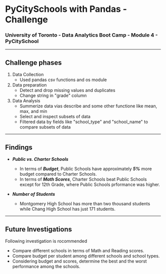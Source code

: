 # PyCitySchools with Pandas - Challenge

### University of Toronto - Data Analytics Boot Camp - Module 4 - PyCitySchool

---

## Challenge phases

1. Data Collection
    * Used pandas csv functions and os module
2. Data preparation
    * Detect and drop missing values and duplicates
    * Change string in "grade" column
3. Data Analysis
    * Summerize data vias describe and some other functione like mean, max, and min
    * Select and inspect subsets of data
    * Filtered data by fields like "school_type" and "school_name" to compare subsets of data
    
---

## Findings

* ***Public vs. Charter Schools***
    * In terms of ***Budget***, Public Schools have approximately ***5%*** more budget compared to Charter Schools.
    * In terms of ***Math Scores***, Charter Schools beat Public Schools except for 12th Grade, where Public Schools prformance was higher.
    
* ***Number of Students***
    * Montgomery High School has more than two thousand students while Chang High School has just 171 students.
    
---

## Future Investigations

Following investigation is rocommended
  * Compare different schools in terms of Math and Reading scores.
  * Compare budget per student among different schools and school types.
  * Considering budget and scores, determine the best and the worst performance among the schools.
